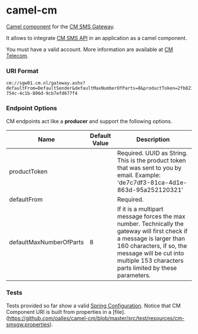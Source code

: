# camel-cm

[Camel component](http://camel.apache.org/components.html) for the [CM SMS Gateway](https://www.cmtelecom.com). 

It allows to integrate [CM SMS API](https://dashboard.onlinesmsgateway.com/docs) in an application as a camel component. 

You must have a valid account.  More information are available at [CM Telecom](https://www.cmtelecom.com/support).

### URI Format

```
cm://sgw01.cm.nl/gateway.ashx?defaultFrom=DefaultSender&defaultMaxNumberOfParts=8&productToken=2fb82162-754c-4c1b-806d-9cb7efd677f4
```


### Endpoint Options

CM endpoints act like a **producer** and support the following options.

| Name  | Default Value | Description |
| ------------- | ------------- | ------------- |
| productToken  | |Required. UUID as String. This is the product token that was sent to you by email. Example: 'de7c7df3-81ca-4d1e-863d-95a252120321'|
| defaultFrom  | |Required.| This is the default sender name, to be included in each SMSMessage instance not providing one|
| defaultMaxNumberOfParts  | 8 |  If it is a multipart message forces the max number. Technically the gateway will first check if a message is larger than 160 characters, if so, the message will be cut into multiple 153 characters parts limited by these parameters. |

### Tests

Tests provided so far show a valid [Spring Configuration](https://github.com/oalles/camel-cm/blob/master/src/test/java/org/apache/camel/component/cm/test/TestConfiguration.java). Notice that CM Component URI is built from properties in a [file].(https://github.com/oalles/camel-cm/blob/master/src/test/resources/cm-smsgw.properties). 